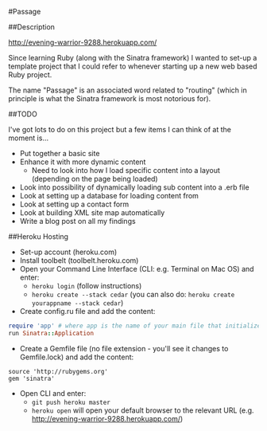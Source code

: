 #Passage

##Description

http://evening-warrior-9288.herokuapp.com/

Since learning Ruby (along with the Sinatra framework) I wanted to set-up a template project that I could refer to whenever starting up a new web based Ruby project.

The name "Passage" is an associated word related to "routing" (which in principle is what the Sinatra framework is most notorious for).

##TODO

I've got lots to do on this project but a few items I can think of at the moment is...

* Put together a basic site
* Enhance it with more dynamic content
    * Need to look into how I load specific content into a layout (depending on the page being loaded)
* Look into possibility of dynamically loading sub content into a .erb file
* Look at setting up a database for loading content from
* Look at setting up a contact form
* Look at building XML site map automatically
* Write a blog post on all my findings

##Heroku Hosting

* Set-up account (heroku.com)
* Install toolbelt (toolbelt.heroku.com)
* Open your Command Line Interface (CLI: e.g. Terminal on Mac OS) and enter:
	* `heroku login` (follow instructions)
	* `heroku create --stack cedar` (you can also do: `heroku create yourappname --stack cedar`)
* Create config.ru file and add the content:

```ruby
require 'app' # where app is the name of your main file that initializes your web application
run Sinatra::Application
```

* Create a Gemfile file (no file extension - you'll see it changes to Gemfile.lock) and add the content:

```
source 'http://rubygems.org'
gem 'sinatra'
```

* Open CLI and enter:
	* `git push heroku master`
	* `heroku open` will open your default browser to the relevant URL (e.g. http://evening-warrior-9288.herokuapp.com/)